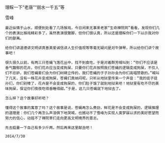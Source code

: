 理睬一下“老唐”“弱水一千五”等

雪峰


    最近纵情于山水，顺便到处看了几场猴戏，今日闲来无事来老家“生命禅院网”看看，发现你们几个的表演比猴戏精彩多了，虽然表演很蹩脚，但你们很认真，所以还是理睬你们一下以示我对你们的鄙夷。

    给你们讲道德讲文明讲真善美爱诚信讲人生价值观等等毫无疑问是对牛弹琴，所以给你们讲个故事吧！

    很久很久以前，有两三只苍蝇飞落花丛中，找不到食吃，于是对着群芳喊叫到：“你们不应该是香气馥郁的花卉，你们花卉应当变成狗屎，只要你们花卉按照我们苍蝇的逻辑变成狗屎，不仅人们不忌妒，我们苍蝇辈们会为你们树碑立传的，我们苍蝇的子子孙孙会为你们高唱赞歌的。”喊叫了几天，没有一株花卉变成狗屎，苍蝇们真纳闷呢，只听从地狱里传来一个声音：“我的徒子徒孙们，你们别嚎了，花卉是不会变成狗屎的，你们肚子饿了就到地狱来吧！地狱里有吃不尽的美味狗屎，保证你们夜夜吃得香睡得甜。”于是，这几只苍蝇就下地狱去了。

    怎么样？这个故事好听吧？

    懂得这个故事的寓意了吗？这个故事是说，苍蝇再怎么费劲，鲜花是不会变成狗屎的，逻辑推理的道理是：你们几个再怎么声泪俱下地哭喊，也撼动不了雪峰为实现人类梦寐以求的美好愿望而努力的信心，动摇不了禅院草们走向更高文明境界的意志。

    先去掂量一下自己有多少斤两，然后再来这里献丑吧！

    2014/7/30



